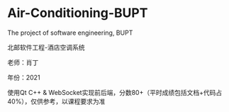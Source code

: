 # Air-Conditioning-BUPT
The project of software engineering, BUPT

北邮软件工程-酒店空调系统

老师：肖丁

年份：2021

使用Qt C++ & WebSocket实现前后端，分数80+（平时成绩包括文档+代码占40%），仅供参考，以课程要求为准
